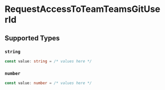 # RequestAccessToTeamTeamsGitUserId


## Supported Types

### `string`

```typescript
const value: string = /* values here */
```

### `number`

```typescript
const value: number = /* values here */
```

